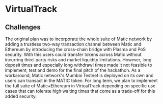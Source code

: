 # VirtualTrack

## Challenges

The original plan was to incorporate the whole suite of Matic network by adding a trustless two-way transaction channel between Matic and Ethereum by introducing the cross-chain bridge with Plasma and PoS security. With this users could transfer tokens across Matic without incurring third-party risks and market liquidity limitations. However, long deposit times and especially long withdrawl times made it not feasible to implement, test and demo for the final pitch of the hackathon. As a workaround, Matic network's Mumbai Testnet is deployed on its own and users can transact in the MATIC token. For long term, we plan to implement the full suite of Matic+Ethereum in VirtualTrack depending on specific use cases that can tolerate high waiting times that come as a trade-off for this added security. 